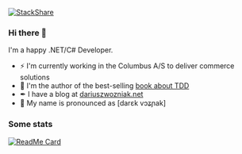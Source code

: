 [![StackShare](http://img.shields.io/badge/tech-stack-0690fa.svg?style=flat)](https://stackshare.io/dariuszwozniak/personal-stack)

### Hi there 👋

I'm a happy .NET/C# Developer.

- ⚡ I'm currently working in the Columbus A/S to deliver commerce solutions
- 📕 I'm the author of the best-selling [book about TDD](https://helion.pl/ksiazki/tdd-techniki-programowania-sterowanego-testami-dariusz-wozniak,tddppr.htm)
- ✒ I have a blog at [dariuszwozniak.net](https://dariuszwozniak.net/)
- 🔣 My name is pronounced as [darɛk vɔʑɲak]

### Some stats

[![ReadMe Card](https://github-readme-stats.vercel.app/api?username=dariusz-wozniak)](https://github.com/dariusz-wozniak)
